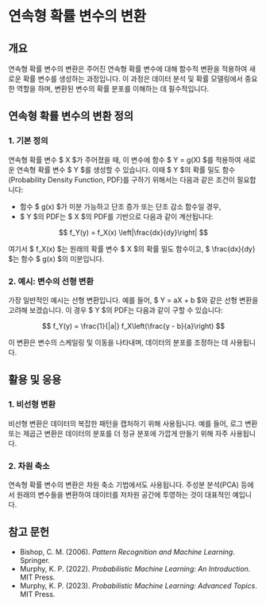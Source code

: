 # 연속형 확률 변수의 변환

## 개요
연속형 확률 변수의 변환은 주어진 연속형 확률 변수에 대해 함수적 변환을 적용하여 새로운 확률 변수를 생성하는 과정입니다. 이 과정은 데이터 분석 및 확률 모델링에서 중요한 역할을 하며, 변환된 변수의 확률 분포를 이해하는 데 필수적입니다.

## 연속형 확률 변수의 변환 정의

### 1. 기본 정의
연속형 확률 변수 $ X $가 주어졌을 때, 이 변수에 함수 $ Y = g(X) $를 적용하여 새로운 연속형 확률 변수 $ Y $를 생성할 수 있습니다. 이때 $ Y $의 확률 밀도 함수(Probability Density Function, PDF)를 구하기 위해서는 다음과 같은 조건이 필요합니다:

- 함수 $ g(x) $가 미분 가능하고 단조 증가 또는 단조 감소 함수일 경우,
- $ Y $의 PDF는 $ X $의 PDF를 기반으로 다음과 같이 계산됩니다:

$$
f_Y(y) = f_X(x) \left|\frac{dx}{dy}\right|
$$

여기서 $ f_X(x) $는 원래의 확률 변수 $ X $의 확률 밀도 함수이고, $ \frac{dx}{dy} $는 함수 $ g(x) $의 미분입니다.

### 2. 예시: 변수의 선형 변환
가장 일반적인 예시는 선형 변환입니다. 예를 들어, $ Y = aX + b $와 같은 선형 변환을 고려해 보겠습니다. 이 경우 $ Y $의 PDF는 다음과 같이 구할 수 있습니다:

$$
f_Y(y) = \frac{1}{|a|} f_X\left(\frac{y - b}{a}\right)
$$

이 변환은 변수의 스케일링 및 이동을 나타내며, 데이터의 분포를 조정하는 데 사용됩니다.

## 활용 및 응용

### 1. 비선형 변환
비선형 변환은 데이터의 복잡한 패턴을 캡처하기 위해 사용됩니다. 예를 들어, 로그 변환 또는 제곱근 변환은 데이터의 분포를 더 정규 분포에 가깝게 만들기 위해 자주 사용됩니다.

### 2. 차원 축소
연속형 확률 변수의 변환은 차원 축소 기법에서도 사용됩니다. 주성분 분석(PCA) 등에서 원래의 변수들을 변환하여 데이터를 저차원 공간에 투영하는 것이 대표적인 예입니다.

## 참고 문헌
- Bishop, C. M. (2006). *Pattern Recognition and Machine Learning*. Springer.
- Murphy, K. P. (2022). *Probabilistic Machine Learning: An Introduction*. MIT Press.
- Murphy, K. P. (2023). *Probabilistic Machine Learning: Advanced Topics*. MIT Press.
